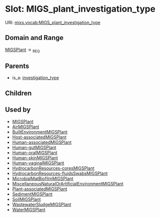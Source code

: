 
# Slot: MIGS_plant_investigation_type




URI: [mixs.vocab:MIGS_plant_investigation_type](https://w3id.org/mixs/vocab/MIGS_plant_investigation_type)


## Domain and Range

[MIGSPlant](MIGSPlant.md) ->  <sub>REQ</sub> 

## Parents

 *  is_a: [investigation_type](investigation_type.md)

## Children


## Used by

 * [MIGSPlant](MIGSPlant.md)
 * [AirMIGSPlant](AirMIGSPlant.md)
 * [BuiltEnvironmentMIGSPlant](BuiltEnvironmentMIGSPlant.md)
 * [Host-associatedMIGSPlant](Host-associatedMIGSPlant.md)
 * [Human-associatedMIGSPlant](Human-associatedMIGSPlant.md)
 * [Human-gutMIGSPlant](Human-gutMIGSPlant.md)
 * [Human-oralMIGSPlant](Human-oralMIGSPlant.md)
 * [Human-skinMIGSPlant](Human-skinMIGSPlant.md)
 * [Human-vaginalMIGSPlant](Human-vaginalMIGSPlant.md)
 * [HydrocarbonResources-coresMIGSPlant](HydrocarbonResources-coresMIGSPlant.md)
 * [HydrocarbonResources-fluidsSwabsMIGSPlant](HydrocarbonResources-fluidsSwabsMIGSPlant.md)
 * [MicrobialMatBiofilmMIGSPlant](MicrobialMatBiofilmMIGSPlant.md)
 * [MiscellaneousNaturalOrArtificialEnvironmentMIGSPlant](MiscellaneousNaturalOrArtificialEnvironmentMIGSPlant.md)
 * [Plant-associatedMIGSPlant](Plant-associatedMIGSPlant.md)
 * [SedimentMIGSPlant](SedimentMIGSPlant.md)
 * [SoilMIGSPlant](SoilMIGSPlant.md)
 * [WastewaterSludgeMIGSPlant](WastewaterSludgeMIGSPlant.md)
 * [WaterMIGSPlant](WaterMIGSPlant.md)
